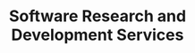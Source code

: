 ---
templateKey: 'home-page'
title: Software Research and Development Services
meta_title: Homepage | Bonitoo.io
meta_description: >-
  Complete software research and development services based on efficient
  leadership principles developed in more than 15 years of professional
  experience in software industry.
heading: The Influxdata-Managed Programmable IoT Monitoring Gateway
description: >-
  We are proud to present the Bonitoo IoT weather station. The station is a boilerplate of the monitoring application
  built on top of Arduino platform powered by ESP8266/ESP Wifi chips, with the following features:
offerings:
  blurbs:
    - image: /img/coffee.png
      text: >
        Metrics stored in the cloud - the monitoring gateway free package
        provides 30 days of retention policy. This allows for time-series analysis
        beign shown at the on-device display or directly inside of the Cloud-based
        Surveillance Center.
    - image: /img/coffee-gear.png
      text: >
        Web Based Configuration - Configure the gateway from your mobile or PC.
        Both system-level as well as application based parameters are
        configurable inside of built-in easy-to-use web server.
    - image: /img/tutorials.png
      text: >
        Weather Predictions and Geo IP location -
    - image: /img/meeting-space.png
      text: >
        Secure communication, Automatic Updates - Metrics data is stored,
        secured and backed up in your personal cloud account. The station, based
        on its schedule, checks for latest software updates and
        upgrades/restarts itself within minute. Health of the device and other
        system metrics are collected, too.
testimonials:
  - author: Ivan Kudibal
    quote: >-
      This is the new beginning of the IoT time series era of watching the Earth
      weather conditions in a modern way.
  - author: Subarashi San
    quote: >-
      Fusce porttitor vulputate enim, nec blandit magna gravida et. Etiam et dignissim ligula. 
      Lorem ipsum dolor sit amet, consectetur adipiscing elit.
---